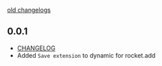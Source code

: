 [old changelogs](https://github.com/JahezAcademy/flutter_rocket/blob/dev/CHANGELOG.md)

## 0.0.1

* [CHANGELOG](https://github.com/JahezAcademy/flutter_rocket/blob/dev/packages/flutter_rocket/CHANGELOG.md)
* Added `Save extension` to dynamic for rocket.add
